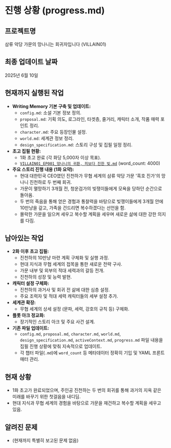 # 진행 상황 (progress.md)

## 프로젝트명
삼류 악당 가문의 망나니는 회귀자입니다 (VILLAIN01)

## 최종 업데이트 날짜
2025년 6월 10일

## 현재까지 실행된 작업
- **Writing Memory 기본 구축 및 업데이트:**
    - `config.md`: 소설 기본 정보 정의.
    - `proposal.md`: 기획 의도, 로그라인, 타겟층, 줄거리, 캐릭터 소개, 작품 매력 포인트 정리.
    - `character.md`: 주요 등장인물 설정.
    - `world.md`: 세계관 정보 정리.
    - `design_specification.md`: 스토리 구성 및 집필 일정 정리.
- **초고 집필 현황:**
    - 1화 초고 완료 (각 화당 5,000자 이상 목표).
    - [`VILLAIN01_EP001_망나니의 귀환, 피보다 진한 빚.md`](novels/VILLAIN01_삼류_악당_가문의_망나니는_회귀자입니다/chapters/VILLAIN01_EP001_망나니의%20귀환,%20피보다%20진한%20빚.md) (word_count: 4000)
- **주요 스토리 진행 내용 (1화 요약):**
    - 현대 대한민국 CEO였던 진천하가 무협 세계의 삼류 악당 가문 '흑호 진가'의 망나니 진천하로 두 번째 회귀.
    - 가문이 멸망하기 3개월 전, 청운검가의 빚쟁이들에게 모욕을 당하던 순간으로 돌아옴.
    - 두 번의 죽음을 통해 얻은 경험과 통찰력을 바탕으로 빚쟁이들에게 3개월 안에 10만냥을 갚고, 가족을 건드리면 복수하겠다는 선언을 함.
    - 몰락한 가문을 일으켜 세우고 복수할 계획을 세우며 새로운 삶에 대한 강한 의지를 다짐.

## 남아있는 작업
- **2화 이후 초고 집필:**
    - 진천하의 10만냥 마련 계획 구체화 및 실행 과정.
    - 현대 지식과 무협 세계의 접목을 통한 새로운 전략 구사.
    - 가문 내부 및 외부의 적대 세력과의 갈등 전개.
    - 진천하의 성장 및 능력 발현.
- **캐릭터 설정 구체화:**
    - 진천하의 과거사 및 회귀 전 삶에 대한 심층 설정.
    - 주요 조력자 및 적대 세력 캐릭터들의 세부 설정 추가.
- **세계관 확장:**
    - 무협 세계의 상세 설정 (문파, 세력, 강호의 규칙 등) 구체화.
- **플롯 아크 정교화:**
    - 장기적인 스토리 아크 및 주요 사건 설계.
- **기존 파일 업데이트:**
    - `config.md`, `proposal.md`, `character.md`, `world.md`, `design_specification.md`, `activeContext.md`, `progress.md` 파일 내용을 집필 진행 상황에 맞춰 지속적으로 업데이트.
    - 각 챕터 파일(`.md`)에 `word_count` 등 메타데이터 정확히 기입 및 YAML 프론트매터 관리.

## 현재 상황
- 1화 초고가 완료되었으며, 주인공 진천하는 두 번의 회귀를 통해 과거의 지옥 같은 미래를 바꾸기 위한 첫걸음을 내디딤.
- 현대 지식과 무협 세계의 경험을 바탕으로 가문을 재건하고 복수할 계획을 세우고 있음.

## 알려진 문제
- (현재까지 특별히 보고된 문제 없음)